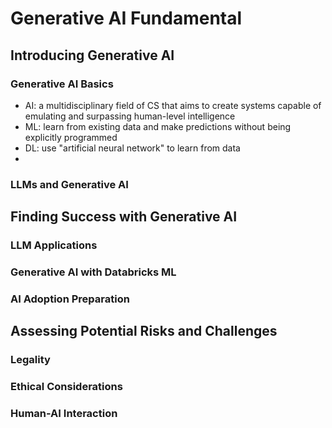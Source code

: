 # Generative AI Fundamental

## Introducing Generative AI

### Generative AI Basics

- AI: a multidisciplinary field of CS that aims to create systems capable of emulating and surpassing human-level intelligence
- ML: learn from existing data and make predictions without being explicitly programmed
- DL: use "artificial neural network" to learn from data
- 

### LLMs and Generative AI

## Finding Success with Generative AI

### LLM Applications

### Generative AI with Databricks ML

### AI Adoption Preparation

## Assessing Potential Risks and Challenges

### Legality

### Ethical Considerations

### Human-AI Interaction

